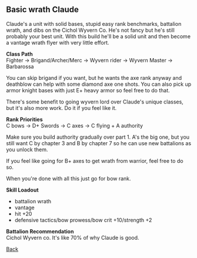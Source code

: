 ## Basic wrath Claude

Claude's a unit with solid bases, stupid easy rank benchmarks, battalion wrath, and dibs on the Cichol Wyvern Co. He's not fancy but he's still probably your best unit.
With this build he'll be a solid unit and then become a vantage wrath flyer with very little effort.

__Class Path__ <br>
Fighter -> Brigand/Archer/Merc -> Wyvern rider -> Wyvern Master -> Barbarossa

You can skip brigand if you want, but he wants the axe rank anyway and deathblow can help with some diamond axe one shots. You can also pick up armor knight bases with just E+ heavy armor so feel free to do that.

There's some benefit to going wyvern lord over Claude's unique classes, but it's also more work. Do it if you feel like it.

__Rank Priorities__ <br>
C bows -> D+ Swords -> C axes -> C flying + A authority

Make sure you build authority gradually over part 1. A's the big one, but you still want C by chapter 3 and B by chapter 7 so he can use new battalions as you unlock 
them.

If you feel like going for B+ axes to get wrath from warrior, feel free to do so. 

When you're done with all this just go for bow rank. 

__Skill Loadout__
- battalion wrath
- vantage
- hit +20
- defensive tactics/bow prowess/bow crit +10/strength +2


__Battalion Recommendation__ <br>
Cichol Wyvern co. It's like 70% of why Claude is good.

[Back](https://rocdoc2.github.io/fe3h-discord-builds/Claude.html)
